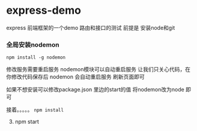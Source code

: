 # express-demo
express 前端框架的一个demo  路由和接口的测试
前提是  安装node和git

### 全局安装nodemon

  
  `npm install -g nodemon`
  
  修改服务需要重启服务 nodemon模块可以自动重启服务  让我们只关心代码，在你修改代码保存后 nodemon 会自动重启服务 刷新页面即可
  
  如果不想安装可以修改package.json 里边的start的值  将nodemon改为node 即可

接着。。。。。
`npm install`

3.  npm start					
